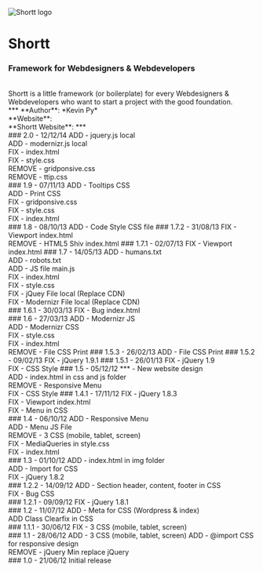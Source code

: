 ![Shortt logo](http://kpy.me/playground/Projects/Shortt/out/shortt_logo.png)

# Shortt
### Framework for Webdesigners & Webdevelopers
<br />
Shortt is a little framework (or boilerplate) for every Webdesigners & Webdevelopers who want to start a project with the good foundation.
<br />
***
**Author**: *Kevin Py*<br />
**Website**: <http://kpy.me><br />
**Shortt Website**: <http://kpy.me/playground/Projects/Shortt>
***
<br />
### 2.0 - 12/12/14
ADD - jquery.js local<br />
ADD - modernizr.js local<br />
FIX - index.html<br />
FIX - style.css<br />
REMOVE - gridponsive.css<br />
REMOVE - ttip.css<br />
### 1.9 - 07/11/13
ADD - Tooltips CSS<br />
ADD - Print CSS<br />
FIX - gridponsive.css<br />
FIX - style.css<br />
FIX - index.html<br />
### 1.8 - 08/10/13
ADD - Code Style CSS file
### 1.7.2 - 31/08/13
FIX - Viewport index.html<br />
REMOVE - HTML5 Shiv index.html
### 1.7.1 - 02/07/13
FIX - Viewport index.html
### 1.7 - 14/05/13
ADD - humans.txt<br />
ADD - robots.txt<br />
ADD - JS file main.js<br />
FIX - index.html<br />
FIX - style.css<br />
FIX - jQuey File local (Replace CDN)<br />
FIX - Modernizr File local (Replace CDN)<br />
### 1.6.1 - 30/03/13
FIX - Bug index.html<br />
### 1.6 - 27/03/13
ADD - Modernizr JS<br />
ADD - Modernizr CSS<br />
FIX - style.css<br />
FIX - index.html<br />
REMOVE - File CSS Print
### 1.5.3 - 26/02/13
ADD - File CSS Print
### 1.5.2 - 09/02/13
FIX - jQuery 1.9.1
### 1.5.1 - 26/01/13
FIX - jQuery 1.9<br />
FIX - CSS Style
### 1.5 - 05/12/12
*** - New website design<br />
ADD - index.html in css and js folder<br />
REMOVE - Responsive Menu<br />
FIX - CSS Style
### 1.4.1 - 17/11/12
FIX - jQuery 1.8.3<br />
FIX - Viewport index.html<br />
FIX - Menu in CSS<br />
### 1.4 - 06/10/12
ADD - Responsive Menu<br />
ADD - Menu JS File<br />
REMOVE - 3 CSS (mobile, tablet, screen)<br />
FIX - MediaQueries in style.css<br />
FIX - index.html<br />
### 1.3 - 01/10/12
ADD - index.html in img folder<br />
ADD - Import for CSS<br />
FIX - jQuery 1.8.2<br />
### 1.2.2 - 14/09/12
ADD - Section header, content, footer in CSS<br />
FIX - Bug CSS<br />
### 1.2.1 - 09/09/12
FIX - jQuery 1.8.1<br />
### 1.2 - 11/07/12
ADD - Meta for CSS (Wordpress & index)<br />
ADD Class Clearfix in CSS<br />
### 1.1.1 - 30/06/12
FIX - 3 CSS (mobile, tablet, screen)<br />
### 1.1 - 28/06/12
ADD - 3 CSS (mobile, tablet, screen)
ADD - @import CSS for responsive design<br />
REMOVE - jQuery Min replace jQuery<br />
### 1.0 - 21/06/12
Initial release<br />